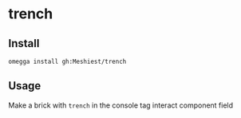 # trench

## Install

`omegga install gh:Meshiest/trench`

## Usage

Make a brick with `trench` in the console tag interact component field
